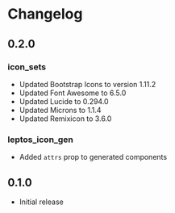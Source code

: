 # Changelog

## 0.2.0

### icon_sets

- Updated Bootstrap Icons to version 1.11.2
- Updated Font Awesome to 6.5.0
- Updated Lucide to 0.294.0
- Updated Microns to 1.1.4
- Updated Remixicon to 3.6.0

### leptos_icon_gen

- Added `attrs` prop to generated components

## 0.1.0

- Initial release
